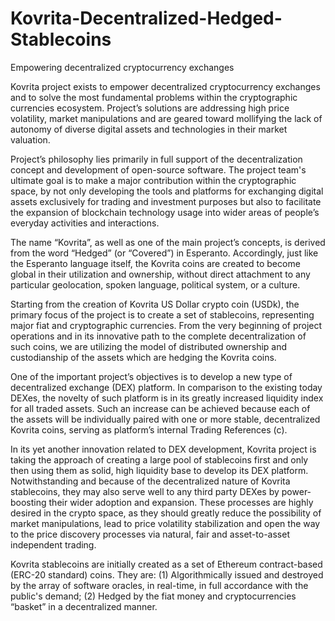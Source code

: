 # Kovrita-Decentralized-Hedged-Stablecoins
Empowering decentralized cryptocurrency exchanges

Kovrita project exists to empower decentralized cryptocurrency exchanges and to solve the most fundamental problems within the cryptographic currencies ecosystem. Project’s solutions are addressing high price volatility, market manipulations and are geared toward mollifying the lack of autonomy of diverse digital assets and technologies in their market valuation.

Project’s philosophy lies primarily in full support of the decentralization concept and development of open-source software. The project team's ultimate goal is to make a major contribution within the cryptographic space, by not only developing the tools and platforms for exchanging digital assets exclusively for trading and investment purposes but also to facilitate the expansion of blockchain technology usage into wider areas of people’s everyday activities and interactions.

The name “Kovrita”, as well as one of the main project’s concepts, is derived from the word “Hedged” (or “Covered”) in Esperanto.  Accordingly, just like the Esperanto language itself, the Kovrita coins are created to become global in their utilization and ownership, without direct attachment to any particular geolocation, spoken language, political system, or a culture.

Starting from the creation of Kovrita US Dollar crypto coin (USDk), the primary focus of the project is to create a set of stablecoins, representing major fiat and cryptographic currencies. From the very beginning of project operations and in its innovative path to the complete decentralization of such coins, we are utilizing the model of distributed ownership and custodianship of the assets which are hedging the Kovrita coins.

One of the important project’s objectives is to develop a new type of decentralized exchange (DEX) platform. In comparison to the existing today DEXes, the novelty of such platform is in its greatly increased liquidity index for all traded assets. Such an increase can be achieved because each of the assets will be individually paired with one or more stable, decentralized Kovrita coins, serving as platform’s internal Trading References (c).

In its yet another innovation related to DEX development, Kovrita project is taking the approach of creating a large pool of stablecoins first and only then using them as solid, high liquidity base to develop its DEX platform. Notwithstanding and because of the decentralized nature of Kovrita stablecoins, they may also serve well to any third party DEXes by power-boosting their wider adoption and expansion. These processes are highly desired in the crypto space, as they should greatly reduce the possibility of market manipulations, lead to price volatility stabilization and open the way to the price discovery processes via natural, fair and asset-to-asset independent trading.

Kovrita stablecoins are initially created as a set of Ethereum contract-based (ERC-20 standard) coins. They are: (1) Algorithmically issued and destroyed by the array of software oracles, in real-time, in full accordance with the public's demand; (2) Hedged by the fiat money and cryptocurrencies “basket” in a decentralized manner.
